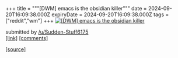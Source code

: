 +++
title = """[DWM] emacs is the obsidian killer"""
date = 2024-09-20T16:09:38.000Z
expiryDate = 2024-09-20T16:09:38.000Z
tags = ["reddit","wm"]
+++
[![[DWM] emacs is the obsidian killer](https://preview.redd.it/60vzeuucnzpd1.png?width=640&crop=smart&auto=webp&s=015e4d2d55fa8ad002cd0871d5ac58a8e2e233b6 "[DWM] emacs is the obsidian killer")](https://www.reddit.com/r/unixporn/comments/1flfqke/dwm_emacs_is_the_obsidian_killer/)

submitted by [/u/Sudden-Stuff6175](https://www.reddit.com/user/Sudden-Stuff6175)  
[\[link\]](https://i.redd.it/60vzeuucnzpd1.png) [\[comments\]](https://www.reddit.com/r/unixporn/comments/1flfqke/dwm_emacs_is_the_obsidian_killer/)

[[source]](https://www.reddit.com/r/unixporn/comments/1flfqke/dwm_emacs_is_the_obsidian_killer/)
